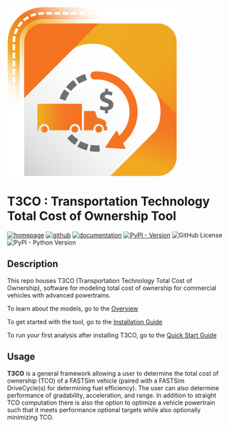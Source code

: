 ![T3CO Logo](./images/t3co_logo.svg)

# **T3CO** : Transportation Technology Total Cost of Ownership Tool
[![homepage](https://img.shields.io/badge/homepage-t3co-blue)](https://www.nrel.gov/transportation/t3co.html) [![github](https://img.shields.io/badge/github-t3co-blue.svg)](https://github.com/NREL/T3CO) [![documentation](https://img.shields.io/badge/documentation-t3co-blue.svg)](https://nrel.github.io/T3CO/) [![PyPI - Version](https://img.shields.io/pypi/v/t3co)](https://pypi.org/project/t3co/) ![GitHub License](https://img.shields.io/github/license/NREL/T3CO) ![PyPI - Python Version](https://img.shields.io/pypi/pyversions/t3co) 

## Description

This repo houses T3CO (Transportation Technology Total Cost of Ownership), software for modeling total cost of ownership for commercial vehicles with advanced powertrains.

To learn about the models, go to the [Overview](./T3CO_Overview.md)

To get started with the tool, go to the [Installation Guide](./installation.md)

To run your first analysis after installing T3CO, go to the [Quick Start Guide](./quick_start.md)

## Usage
**T3CO** is a general framework allowing a user to determine the total cost of ownership (TCO) of a FASTSim vehicle (paired with a FASTSim DriveCycle(s) for determining fuel efficiency). The user can also determine performance of gradability, acceleration, and range. In addition to straight TCO computation there is also the option to optimize a vehicle powertrain such that it meets performance optional targets while also optionally minimizing TCO.

